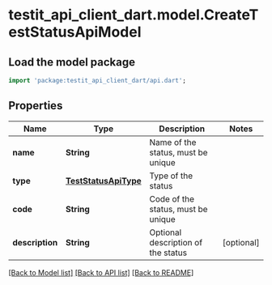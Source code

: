 # testit_api_client_dart.model.CreateTestStatusApiModel

## Load the model package
```dart
import 'package:testit_api_client_dart/api.dart';
```

## Properties
Name | Type | Description | Notes
------------ | ------------- | ------------- | -------------
**name** | **String** | Name of the status, must be unique | 
**type** | [**TestStatusApiType**](TestStatusApiType.md) | Type of the status | 
**code** | **String** | Code of the status, must be unique | 
**description** | **String** | Optional description of the status | [optional] 

[[Back to Model list]](../README.md#documentation-for-models) [[Back to API list]](../README.md#documentation-for-api-endpoints) [[Back to README]](../README.md)


